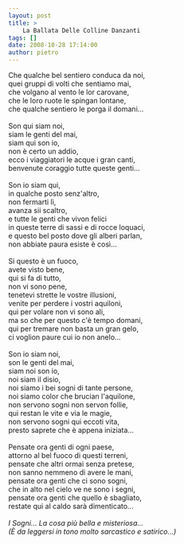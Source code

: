 ```yaml
---
layout: post
title: >
    La Ballata Delle Colline Danzanti
tags: []
date: 2008-10-28 17:14:00
author: pietro
---
```

Che qualche bel sentiero conduca da noi,<br/>quei gruppi di volti che sentiamo mai,<br/>che volgano al vento le lor carovane,<br/>che le loro ruote le spingan lontane,<br/>che qualche sentiero le porga il domani...<br/><br/>Son qui siam noi,<br/>siam le genti del mai,<br/>siam qui son io,<br/>non è certo un addio,<br/>ecco i viaggiatori le acque i gran canti,<br/>benvenute coraggio tutte queste genti...<br/><br/>Son io siam qui,<br/>in qualche posto senz'altro,<br/>non fermarti lì,<br/>avanza sii scaltro,<br/>e tutte le genti che vivon felici<br/>in queste terre di sassi e di rocce loquaci,<br/>e questo bel posto dove gli alberi parlan,<br/>non abbiate paura esiste è così...<br/><br/>Si questo è un fuoco,<br/>avete visto bene,<br/>qui si fa di tutto,<br/>non vi sono pene,<br/>tenetevi strette le vostre illusioni,<br/>venite per perdere i vostri aquiloni,<br/>qui per volare non vi sono ali,<br/>ma so che per questo c'è tempo domani,<br/>qui per tremare non basta un gran gelo,<br/>ci voglion paure cui io non anelo...<br/><br/>Son io siam noi,<br/>son le genti del mai,<br/>siam noi son io,<br/>noi siam il disio,<br/>noi siamo i bei sogni di tante persone,<br/>noi siamo color che brucian l'aquilone,<br/>non servono sogni non servon follie,<br/>qui restan le vite e via le magie,<br/>non servono sogni qui eccoti vita,<br/>presto saprete che è appena iniziata...<br/><br/>Pensate ora genti di ogni paese,<br/>attorno al bel fuoco di questi terreni,<br/>pensate che altri ormai senza pretese,<br/>non sanno nemmeno di avere le mani,<br/>pensate ora genti che ci sono sogni,<br/>che in alto nel cielo ve ne sono i segni,<br/>pensate ora genti che quello è sbagliato,<br/>restate qui al caldo sarà dimenticato...<br/><br/><span style="font-style: italic">I Sogni... La cosa più bella e misteriosa...<br/>(È da leggersi in tono molto sarcastico e satirico...)<br/></span>
